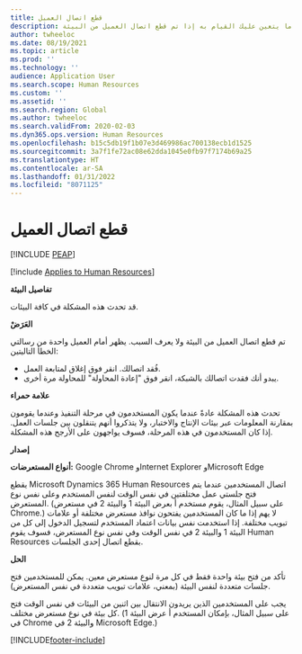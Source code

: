 ```yaml
---
title: قطع اتصال العميل
description: يوضح هذا الموضوع ما يتعين عليك القيام به إذا تم قطع اتصال العميل من البيئة.
author: twheeloc
ms.date: 08/19/2021
ms.topic: article
ms.prod: ''
ms.technology: ''
audience: Application User
ms.search.scope: Human Resources
ms.custom: ''
ms.assetid: ''
ms.search.region: Global
ms.author: twheeloc
ms.search.validFrom: 2020-02-03
ms.dyn365.ops.version: Human Resources
ms.openlocfilehash: b15c5db19f1b07e3d469986ac700138ecb1d1525
ms.sourcegitcommit: 3a7f1fe72ac08e62dda1045e0fb97f7174b69a25
ms.translationtype: HT
ms.contentlocale: ar-SA
ms.lasthandoff: 01/31/2022
ms.locfileid: "8071125"
---
```

# <a name="client-disconnects"></a>قطع اتصال العميل


[!INCLUDE [PEAP](../includes/peap-2.md)]

[!include [Applies to Human Resources](../includes/applies-to-hr.md)]

**تفاصيل البيئة** 

قد تحدث هذه المشكلة في كافة البيئات.
 
**العَرَضْ** 

تم قطع اتصال العميل من البيئة ولا يعرف السبب. يظهر أمام العميل واحدة من رسالتي الخطأ التاليتين:

- فُقد اتصالك. انقر فوق إغلاق لمتابعة العمل.
- يبدو أنك فقدت اتصالك بالشبكة، انقر فوق "إعادة المحاولة" للمحاولة مرة أخرى.

**علامة حمراء**

تحدث هذه المشكلة عادةً عندما يكون المستخدمون في مرحلة التنفيذ وعندما يقومون بمقارنة المعلومات عبر بيئات الإنتاج والاختبار، ولا يتذكروا أنهم يتنقلون بين جلسات العمل. إذا كان المستخدمون في هذه المرحلة، فسوف يواجهون على الأرجح هذه المشكلة.

**إصدار** 

**أنواع المستعرضات:** Google Chrome وInternet Explorer وMicrosoft Edge

يقطع Microsoft Dynamics 365 Human Resources اتصال المستخدمين عندما يتم فتح جلستي عمل مختلفتين في نفس الوقت لنفس المستخدم وعلى نفس نوع المستعرض. (على سبيل المثال، يقوم مستخدم أ بعرض البيئة 1 والبيئة 2 في مستعرض Chrome.) لا يهم إذا ما كان المستخدمين يفتحون نوافذ مستعرض مختلفة أو علامات تبويب مختلفة. إذا استخدمت نفس بيانات اعتماد المستخدم لتسجيل الدخول إلى كل من البيئة 1 والبيئة 2 في نفس الوقت وفي نفس نوع المستعرض، فسوف يقوم Human Resources بقطع اتصال إحدى الجلسات.

**الحل**

تأكد من فتح بيئة واحدة فقط في كل مرة لنوع مستعرض معين. يمكن للمستخدمين فتح جلسات متعددة لنفس البيئة (بمعني، علامات تبويب متعددة في نفس المستعرض).

يجب على المستخدمين الذين يريدون الانتقال بين اثنين من البيئات في نفس الوقت فتح كل بيئة في نوع مستعرض مختلف. (على سبيل المثال، بإمكان المستخدم أ عرض البيئة 1 في Chrome والبيئة 2 في Microsoft Edge.)


[!INCLUDE[footer-include](../includes/footer-banner.md)]
